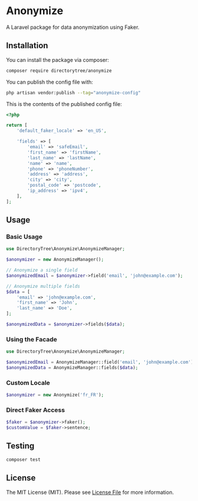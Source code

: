# Anonymize

A Laravel package for data anonymization using Faker.

## Installation

You can install the package via composer:

```bash
composer require directorytree/anonymize
```

You can publish the config file with:

```bash
php artisan vendor:publish --tag="anonymize-config"
```

This is the contents of the published config file:

```php
<?php

return [
    'default_faker_locale' => 'en_US',

    'fields' => [
        'email' => 'safeEmail',
        'first_name' => 'firstName',
        'last_name' => 'lastName',
        'name' => 'name',
        'phone' => 'phoneNumber',
        'address' => 'address',
        'city' => 'city',
        'postal_code' => 'postcode',
        'ip_address' => 'ipv4',
    ],
];
```

## Usage

### Basic Usage

```php
use DirectoryTree\Anonymize\AnonymizeManager;

$anonymizer = new AnonymizeManager();

// Anonymize a single field
$anonymizedEmail = $anonymizer->field('email', 'john@example.com');

// Anonymize multiple fields
$data = [
    'email' => 'john@example.com',
    'first_name' => 'John',
    'last_name' => 'Doe',
];

$anonymizedData = $anonymizer->fields($data);
```

### Using the Facade

```php
use DirectoryTree\Anonymize\AnonymizeManager;

$anonymizedEmail = AnonymizeManager::field('email', 'john@example.com');
$anonymizedData = AnonymizeManager::fields($data);
```

### Custom Locale

```php
$anonymizer = new Anonymize('fr_FR');
```

### Direct Faker Access

```php
$faker = $anonymizer->faker();
$customValue = $faker->sentence;
```

## Testing

```bash
composer test
```

## License

The MIT License (MIT). Please see [License File](LICENSE.md) for more information.
